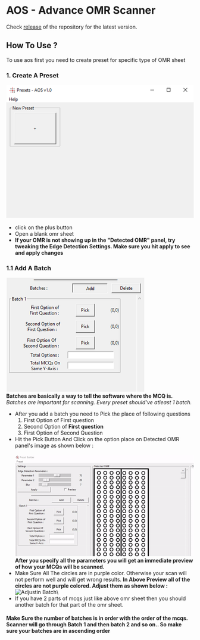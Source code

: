 # AOS - Advance OMR Scanner
Check [release](https://github.com/AeroAndZero/OMRScanner/releases) of the repository for the latest version.
## How To Use ?
To use aos first you need to create preset for specific type of OMR sheet
### 1. Create A Preset
![Preset Window](/images/presetWindow.png)
- click on the plus button
- Open a blank omr sheet
- **If your OMR is not showing up in the "Detected OMR" panel, try tweaking the Edge Detection Settings. Make sure you hit apply to see and apply changes**

### 1.1 Add A Batch
![Add A Batch](/images/addBatch.png)\
**Batches are basically a way to tell the software where the MCQ is.**
*Batches are important for scanning. Every preset should've atleast 1 batch.*
- After you add a batch you need to Pick the place of following questions
  1. First Option of First question
  1. Second Option of **First question**
  1. First Option of Second Question
- Hit the Pick Button And Click on the option place on Detected OMR panel's image as shown below :\
\
![batchPicking](/images/batch1Picking.gif)\
**After you specify all the parameters you will get an immediate preview of how your MCQs will be scanned.**
- Make Sure All The circles are in purple color. Otherwise your scan will not perform well and will get wrong results.
**In Above Preview all of the circles are not purple colored. Adjust them as shown below :**
![Adjustin Batch](/images/adjustingBatch1.gif)\
- If you have 2 parts of mcqs just like above omr sheet then you should another batch for that part of the omr sheet.
#### Make Sure the number of batches is in order with the order of the mcqs. Scanner will go through Batch 1 and then batch 2 and so on.. So  make sure your batches are in ascending order
